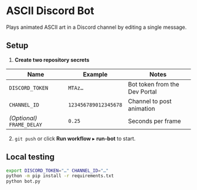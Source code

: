 # ASCII Discord Bot

Plays animated ASCII art in a Discord channel by editing a single message.

## Setup

1. **Create two repository secrets**

| Name            | Example               | Notes                         |
|-----------------|-----------------------|-------------------------------|
| `DISCORD_TOKEN` | `MTAz…`               | Bot token from the Dev Portal |
| `CHANNEL_ID`    | `123456789012345678`  | Channel to post animation     |
| *(Optional)* `FRAME_DELAY` | `0.25`     | Seconds per frame             |

2. `git push` or click **Run workflow** ▸ **run-bot** to start.

## Local testing

```bash
export DISCORD_TOKEN="…" CHANNEL_ID="…"
python -m pip install -r requirements.txt
python bot.py
